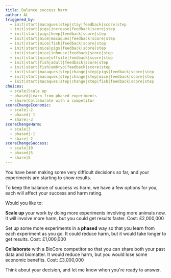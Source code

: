 ```yaml
---
title: Balance success harm
author: AL
triggered_by:
  - init|start|macaques|step|stay|feedback|score|step
  - init|start|pigs|increase|feedback|score|step
  - init|start|pigs|keep|feedback|score|step
  - init|start|mice|macaques|feedback|score|step
  - init|start|mice|fish|feedback|score|step
  - init|start|mice|pigs|feedback|score|step
  - init|start|mice|inhouse|feedback|score|step
  - init|start|mice|offsite|feedback|score|step
  - init|start|fish|adult|feedback|score|step
  - init|start|fish|embryo|feedback|score|step
  - init|start|macaques|step|change|step|pigs|feedback|score|step
  - init|start|macaques|step|change|step|mice|feedback|score|step
  - init|start|macaques|step|change|step|fish|feedback|score|step
choices:
  - scale|Scale up
  - phased|Learn from phased experiments
  - share|Collaborate with a competitor
scoreChangeEconomic:
  - scale|-2
  - phased|-1
  - share|-3
scoreChangeHarm:
  - scale|3
  - phased|-1
  - share|-2
scoreChangeSuccess:
  - scale|10
  - phased|5
  - share|5
---
```


You have been making some very difficult decisions so far, and your experiments are starting to show results.

To keep the balance of success vs harm, we have a few options for you, each will affect your success and harm rating.

Would you like to:

**Scale up** your work by doing more experiments involving more animals now. It will involve more harm, but you could get results faster. Cost: £2,000,000

Set up some more experiments in a **phased** way so that you learn from each experiment as you go. It could reduce harm, but it would take longer to get results. Cost: £1,000,000

**Collaborate** with a BioCore competitor so that you can share both your past data and biomatter. It would reduce harm, but you would lose some economic benefits. Cost: £3,000,000

Think about your decision, and let me know when you're ready to answer.
